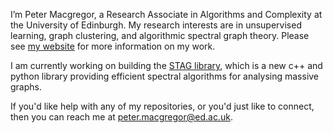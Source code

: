 I’m Peter Macgregor, a Research Associate in Algorithms and Complexity at the University of Edinburgh. My research interests are in unsupervised learning, graph clustering, and algorithmic spectral graph theory. Please see [my website](https://pmacg.github.io) for more information on my work.

I am currently working on building the [STAG library](https://github.com/stagorg/stag), which is a new c++ and python library providing efficient spectral algorithms for analysing massive graphs.

If you'd like help with any of my repositories, or you'd just like to connect, then you can reach me at [peter.macgregor@ed.ac.uk](mailto:peter.macgregor@ed.ac.uk).

<!---
pmacg/pmacg is a ✨ special ✨ repository because its `README.md` (this file) appears on your GitHub profile.
You can click the Preview link to take a look at your changes.
--->
